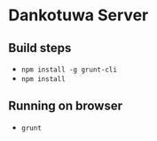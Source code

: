 # Dankotuwa Server

## Build steps

* `npm install -g grunt-cli`
* `npm install`

## Running on browser

* `grunt`
